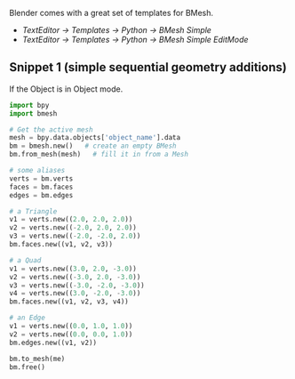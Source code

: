 
Blender comes with a great set of templates for BMesh.  

  - _TextEditor -> Templates -> Python -> BMesh Simple_   
  - _TextEditor -> Templates -> Python -> BMesh Simple EditMode_  

## Snippet 1 (simple sequential geometry additions)

If the Object is in Object mode.
```python
import bpy
import bmesh

# Get the active mesh
mesh = bpy.data.objects['object_name'].data
bm = bmesh.new()   # create an empty BMesh
bm.from_mesh(mesh)   # fill it in from a Mesh

# some aliases
verts = bm.verts
faces = bm.faces
edges = bm.edges

# a Triangle
v1 = verts.new((2.0, 2.0, 2.0))
v2 = verts.new((-2.0, 2.0, 2.0))
v3 = verts.new((-2.0, -2.0, 2.0))
bm.faces.new((v1, v2, v3))

# a Quad
v1 = verts.new((3.0, 2.0, -3.0))
v2 = verts.new((-3.0, 2.0, -3.0))
v3 = verts.new((-3.0, -2.0, -3.0))
v4 = verts.new((3.0, -2.0, -3.0))
bm.faces.new((v1, v2, v3, v4))

# an Edge
v1 = verts.new((0.0, 1.0, 1.0))
v2 = verts.new((0.0, 0.0, 1.0))
bm.edges.new((v1, v2))

bm.to_mesh(me)
bm.free()
```
